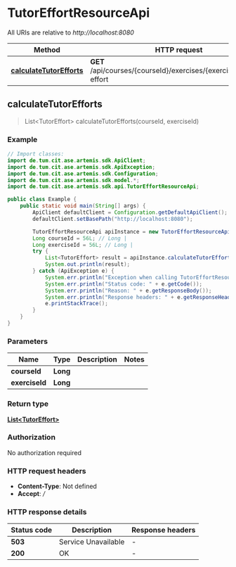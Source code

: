 # TutorEffortResourceApi

All URIs are relative to *http://localhost:8080*

| Method | HTTP request | Description |
|------------- | ------------- | -------------|
| [**calculateTutorEfforts**](TutorEffortResourceApi.md#calculateTutorEfforts) | **GET** /api/courses/{courseId}/exercises/{exerciseId}/tutor-effort |  |



## calculateTutorEfforts

> List&lt;TutorEffort&gt; calculateTutorEfforts(courseId, exerciseId)



### Example

```java
// Import classes:
import de.tum.cit.ase.artemis.sdk.ApiClient;
import de.tum.cit.ase.artemis.sdk.ApiException;
import de.tum.cit.ase.artemis.sdk.Configuration;
import de.tum.cit.ase.artemis.sdk.model.*;
import de.tum.cit.ase.artemis.sdk.api.TutorEffortResourceApi;

public class Example {
    public static void main(String[] args) {
        ApiClient defaultClient = Configuration.getDefaultApiClient();
        defaultClient.setBasePath("http://localhost:8080");

        TutorEffortResourceApi apiInstance = new TutorEffortResourceApi(defaultClient);
        Long courseId = 56L; // Long | 
        Long exerciseId = 56L; // Long | 
        try {
            List<TutorEffort> result = apiInstance.calculateTutorEfforts(courseId, exerciseId);
            System.out.println(result);
        } catch (ApiException e) {
            System.err.println("Exception when calling TutorEffortResourceApi#calculateTutorEfforts");
            System.err.println("Status code: " + e.getCode());
            System.err.println("Reason: " + e.getResponseBody());
            System.err.println("Response headers: " + e.getResponseHeaders());
            e.printStackTrace();
        }
    }
}
```

### Parameters


| Name | Type | Description  | Notes |
|------------- | ------------- | ------------- | -------------|
| **courseId** | **Long**|  | |
| **exerciseId** | **Long**|  | |

### Return type

[**List&lt;TutorEffort&gt;**](TutorEffort.md)

### Authorization

No authorization required

### HTTP request headers

- **Content-Type**: Not defined
- **Accept**: */*

### HTTP response details
| Status code | Description | Response headers |
|-------------|-------------|------------------|
| **503** | Service Unavailable |  -  |
| **200** | OK |  -  |

